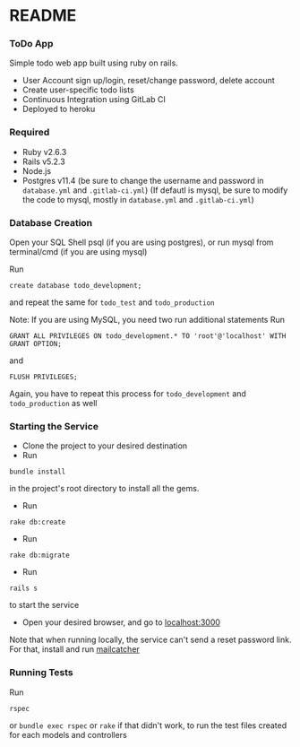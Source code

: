 # README

### ToDo App

Simple todo web app built using ruby on rails. 

* User Account sign up/login, reset/change password, delete account
* Create user-specific todo lists
* Continuous Integration using GitLab CI
* Deployed to heroku


### Required

* Ruby v2.6.3
* Rails v5.2.3
* Node.js
* Postgres v11.4  (be sure to change the username and password in `database.yml` and `.gitlab-ci.yml`)
(If defautl is mysql, be sure to modify the code to mysql, mostly in `database.yml` and `.gitlab-ci.yml`)

### Database Creation

Open your SQL Shell psql (if you are using postgres), or run mysql from terminal/cmd (if you are using mysql)

Run
```
create database todo_development;
```
and repeat the same for `todo_test` and `todo_production`

Note: If you are using MySQL, you need two run additional statements
Run
```
GRANT ALL PRIVILEGES ON todo_development.* TO 'root'@'localhost' WITH GRANT OPTION;
```
and 
```
FLUSH PRIVILEGES;
```
Again, you have to repeat this process for `todo_development` and `todo_production` as well

### Starting the Service

* Clone the project to your desired destination
* Run
```
bundle install
```
in the project's root directory to install all the gems.
* Run
```
rake db:create
```
* Run
```
rake db:migrate
```
* Run 
```
rails s
``` 
to start the service
* Open your desired browser, and go to [localhost:3000](http://localhost:3000)

Note that when running locally, the service can't send a reset password link. For that, install and run [mailcatcher](https://mailcatcher.me/)


### Running Tests

Run

```
rspec
```
or `bundle exec rspec` or `rake` if that didn't work, to run the test files created for each models and controllers
